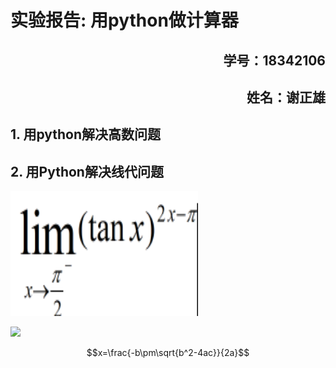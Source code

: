 # 实验报告: 用python做计算器

<h2 align = "right">学号：18342106 </h2>
<h2 align = 'right'>姓名：谢正雄</h2>

<a name = "#hypermath">
<h2>1. 用python解决高数问题 </h2></a>

<a name = "#linear">
    <h2>
    2. 用Python解决线代问题
    </h2>
</a>


<img src = 'images/lim.png'  width = 300 height = 200> </img>



![](http://latex.codecogs.com/gif.latex?\\frac{1}{1+sin(x)})

<script type="text/javascript" src="http://cdn.mathjax.org/mathjax/latest/MathJax.js?config=default"></script>

$$x=\frac{-b\pm\sqrt{b^2-4ac}}{2a}$$
